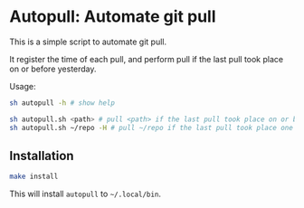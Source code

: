 # Autopull: Automate git pull

This is a simple script to automate git pull.

It register the time of each pull, and perform pull if the last pull took place on or before yesterday.

Usage: 

```bash
sh autopull -h # show help

sh autopull.sh <path> # pull <path> if the last pull took place on or before yesterday
sh autopull.sh ~/repo -H # pull ~/repo if the last pull took place one hour ago
```

## Installation

```bash
make install 
```

This will install `autopull` to `~/.local/bin`.
